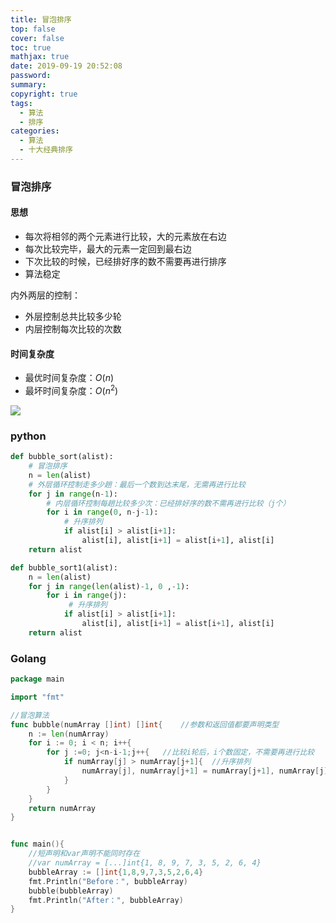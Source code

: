 ```yaml
---
title: 冒泡排序
top: false
cover: false
toc: true
mathjax: true
date: 2019-09-19 20:52:08
password:
summary:
copyright: true
tags: 
  - 算法
  - 排序
categories:  
  - 算法
  - 十大经典排序
---
```


### 冒泡排序

#### 思想
- 每次将相邻的两个元素进行比较，大的元素放在右边
- 每次比较完毕，最大的元素一定回到最右边
- 下次比较的时候，已经排好序的数不需要再进行排序
- 算法稳定

内外两层的控制：
- 外层控制总共比较多少轮
- 内层控制每次比较的次数
#### 时间复杂度
- 最优时间复杂度：$O(n)$
- 最坏时间复杂度：$O(n^2)$

![](https://s2.ax1x.com/2019/09/30/ut1t1g.gif)

<!-- MORE -->



### python

```python
def bubble_sort(alist):
    # 冒泡排序
    n = len(alist)
    # 外层循环控制走多少趟：最后一个数到达末尾，无需再进行比较
    for j in range(n-1):
        # 内层循环控制每趟比较多少次：已经排好序的数不需再进行比较（j个）
        for i in range(0, n-j-1):
            # 升序排列
            if alist[i] > alist[i+1]:
                alist[i], alist[i+1] = alist[i+1], alist[i]
    return alist
```

```python
def bubble_sort1(alist):
    n = len(alist)
    for j in range(len(alist)-1, 0 ,-1):
        for i in range(j):
             # 升序排列
            if alist[i] > alist[i+1]:
                alist[i], alist[i+1] = alist[i+1], alist[i]
    return alist 
```



### Golang

```go
package main

import "fmt"

//冒泡算法
func bubble(numArray []int) []int{    //参数和返回值都要声明类型
	n := len(numArray)
	for i := 0; i < n; i++{
		for j :=0; j<n-i-1;j++{   //比较i轮后，i个数固定，不需要再进行比较
			if numArray[j] > numArray[j+1]{  //升序排列
				numArray[j], numArray[j+1] = numArray[j+1], numArray[j]  //相邻元素互换
			}
		}
	}
	return numArray
}


func main(){
	//短声明和var声明不能同时存在
	//var numArray = [...]int{1, 8, 9, 7, 3, 5, 2, 6, 4}
	bubbleArray := []int{1,8,9,7,3,5,2,6,4}
	fmt.Println("Before：", bubbleArray)
	bubble(bubbleArray)
	fmt.Println("After：", bubbleArray)
}
```


